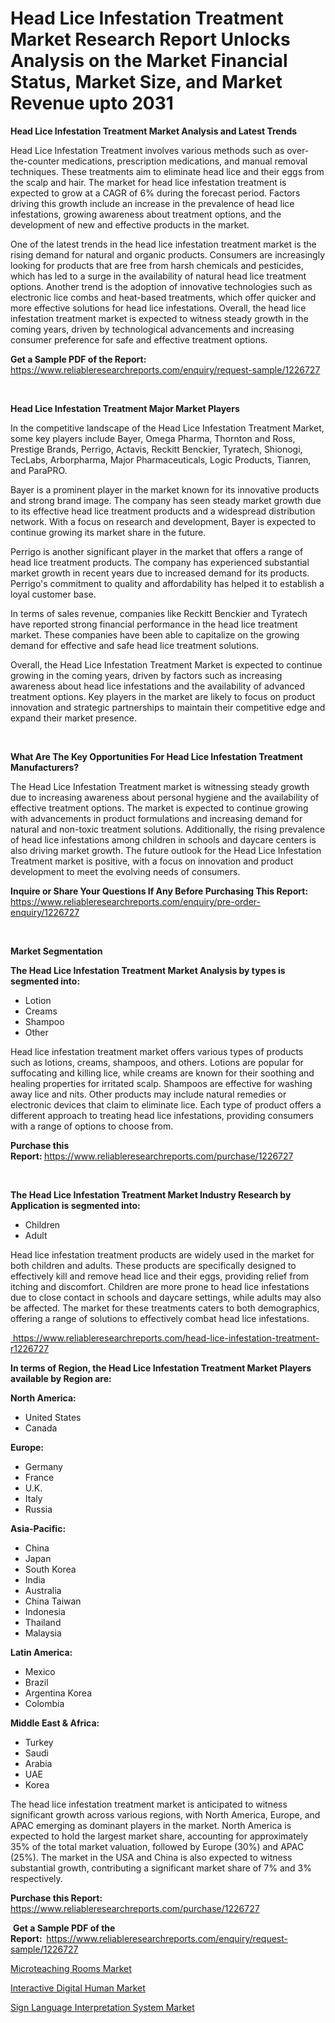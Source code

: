 <p><h1>Head Lice Infestation Treatment Market Research Report Unlocks Analysis on the Market Financial Status, Market Size, and Market Revenue upto 2031</h1></p><p><strong>Head Lice Infestation Treatment Market Analysis and Latest Trends</strong></p>
<p><p>Head Lice Infestation Treatment involves various methods such as over-the-counter medications, prescription medications, and manual removal techniques. These treatments aim to eliminate head lice and their eggs from the scalp and hair. The market for head lice infestation treatment is expected to grow at a CAGR of 6% during the forecast period. Factors driving this growth include an increase in the prevalence of head lice infestations, growing awareness about treatment options, and the development of new and effective products in the market.</p><p>One of the latest trends in the head lice infestation treatment market is the rising demand for natural and organic products. Consumers are increasingly looking for products that are free from harsh chemicals and pesticides, which has led to a surge in the availability of natural head lice treatment options. Another trend is the adoption of innovative technologies such as electronic lice combs and heat-based treatments, which offer quicker and more effective solutions for head lice infestations. Overall, the head lice infestation treatment market is expected to witness steady growth in the coming years, driven by technological advancements and increasing consumer preference for safe and effective treatment options.</p></p>
<p><strong>Get a Sample PDF of the Report:&nbsp;</strong> <a href="https://www.reliableresearchreports.com/enquiry/request-sample/1226727">https://www.reliableresearchreports.com/enquiry/request-sample/1226727</a></p>
<p>&nbsp;</p>
<p><strong>Head Lice Infestation Treatment Major Market Players</strong></p>
<p><p>In the competitive landscape of the Head Lice Infestation Treatment Market, some key players include Bayer, Omega Pharma, Thornton and Ross, Prestige Brands, Perrigo, Actavis, Reckitt Benckier, Tyratech, Shionogi, TecLabs, Arborpharma, Major Pharmaceuticals, Logic Products, Tianren, and ParaPRO.</p><p>Bayer is a prominent player in the market known for its innovative products and strong brand image. The company has seen steady market growth due to its effective head lice treatment products and a widespread distribution network. With a focus on research and development, Bayer is expected to continue growing its market share in the future.</p><p>Perrigo is another significant player in the market that offers a range of head lice treatment products. The company has experienced substantial market growth in recent years due to increased demand for its products. Perrigo's commitment to quality and affordability has helped it to establish a loyal customer base.</p><p>In terms of sales revenue, companies like Reckitt Benckier and Tyratech have reported strong financial performance in the head lice treatment market. These companies have been able to capitalize on the growing demand for effective and safe head lice treatment solutions.</p><p>Overall, the Head Lice Infestation Treatment Market is expected to continue growing in the coming years, driven by factors such as increasing awareness about head lice infestations and the availability of advanced treatment options. Key players in the market are likely to focus on product innovation and strategic partnerships to maintain their competitive edge and expand their market presence.</p></p>
<p>&nbsp;</p>
<p><strong>What Are The Key Opportunities For Head Lice Infestation Treatment Manufacturers?</strong></p>
<p><p>The Head Lice Infestation Treatment market is witnessing steady growth due to increasing awareness about personal hygiene and the availability of effective treatment options. The market is expected to continue growing with advancements in product formulations and increasing demand for natural and non-toxic treatment solutions. Additionally, the rising prevalence of head lice infestations among children in schools and daycare centers is also driving market growth. The future outlook for the Head Lice Infestation Treatment market is positive, with a focus on innovation and product development to meet the evolving needs of consumers.</p></p>
<p><strong>Inquire or Share Your Questions If Any Before Purchasing This Report:</strong> <a href="https://www.reliableresearchreports.com/enquiry/pre-order-enquiry/1226727">https://www.reliableresearchreports.com/enquiry/pre-order-enquiry/1226727</a></p>
<p>&nbsp;</p>
<p><strong>Market Segmentation</strong></p>
<p><strong>The Head Lice Infestation Treatment Market Analysis by types is segmented into:</strong></p>
<p><ul><li>Lotion</li><li>Creams</li><li>Shampoo</li><li>Other</li></ul></p>
<p><p>Head lice infestation treatment market offers various types of products such as lotions, creams, shampoos, and others. Lotions are popular for suffocating and killing lice, while creams are known for their soothing and healing properties for irritated scalp. Shampoos are effective for washing away lice and nits. Other products may include natural remedies or electronic devices that claim to eliminate lice. Each type of product offers a different approach to treating head lice infestations, providing consumers with a range of options to choose from.</p></p>
<p><strong>Purchase this Report:&nbsp;</strong><a href="https://www.reliableresearchreports.com/purchase/1226727">https://www.reliableresearchreports.com/purchase/1226727</a></p>
<p>&nbsp;</p>
<p><strong>The Head Lice Infestation Treatment Market Industry Research by Application is segmented into:</strong></p>
<p><ul><li>Children</li><li>Adult</li></ul></p>
<p><p>Head lice infestation treatment products are widely used in the market for both children and adults. These products are specifically designed to effectively kill and remove head lice and their eggs, providing relief from itching and discomfort. Children are more prone to head lice infestations due to close contact in schools and daycare settings, while adults may also be affected. The market for these treatments caters to both demographics, offering a range of solutions to effectively combat head lice infestations.</p></p>
<p><a href="https://www.reliableresearchreports.com/head-lice-infestation-treatment-r1226727">&nbsp;https://www.reliableresearchreports.com/head-lice-infestation-treatment-r1226727</a></p>
<p><strong>In terms of Region, the Head Lice Infestation Treatment Market Players available by Region are:</strong></p>
<p>
    <p> <strong> North America: </strong>
        <ul>
            <li>United States</li>
            <li>Canada</li>
        </ul>
        </p> 
    <p> <strong> Europe: </strong>
        <ul>
            <li>Germany</li>
            <li>France</li>
            <li>U.K.</li>
            <li>Italy</li>
            <li>Russia</li>
        </ul>
        </p> 
    <p> <strong> Asia-Pacific: </strong>
        <ul>
            <li>China</li>
            <li>Japan</li>
            <li>South Korea</li>
            <li>India</li>
            <li>Australia</li>
            <li>China Taiwan</li>
            <li>Indonesia</li>
            <li>Thailand</li>
            <li>Malaysia</li>
        </ul>
        </p> 
    <p> <strong> Latin America: </strong>
        <ul>
            <li>Mexico</li>
            <li>Brazil</li>
            <li>Argentina Korea</li>
            <li>Colombia</li>
        </ul>
        </p> 
    <p> <strong> Middle East & Africa: </strong>
        <ul>
            <li>Turkey</li>
            <li>Saudi</li>
            <li>Arabia</li>
            <li>UAE</li>
            <li>Korea</li>
        </ul>
    </p>
    </p>
<p><p>The head lice infestation treatment market is anticipated to witness significant growth across various regions, with North America, Europe, and APAC emerging as dominant players in the market. North America is expected to hold the largest market share, accounting for approximately 35% of the total market valuation, followed by Europe (30%) and APAC (25%). The market in the USA and China is also expected to witness substantial growth, contributing a significant market share of 7% and 3% respectively.</p></p>
<p><strong>Purchase this Report: </strong><a href="https://www.reliableresearchreports.com/purchase/1226727">https://www.reliableresearchreports.com/purchase/1226727</a></p>
<p>&nbsp;<strong>Get a Sample PDF of the Report:&nbsp;&nbsp;</strong><a href="https://www.reliableresearchreports.com/enquiry/request-sample/1226727">https://www.reliableresearchreports.com/enquiry/request-sample/1226727</a></p>
<p><strong></strong></p>
<p><p><a href="https://medium.com/@joshdavis1955/analyzing-microteaching-rooms-market-global-industry-perspective-and-forecast-2024-to-2031-384ee00b6c6f">Microteaching Rooms Market</a></p><p><a href="https://medium.com/@cearranry14/interactive-digital-human-market-outlook-industry-overview-and-forecast-2024-to-2031-933fb46c4258">Interactive Digital Human Market</a></p><p><a href="https://medium.com/@felipestehr/sign-language-interpretation-system-market-insight-market-trends-growth-forecasted-from-2024-to-ace35cce2f3c">Sign Language Interpretation System Market</a></p></p>